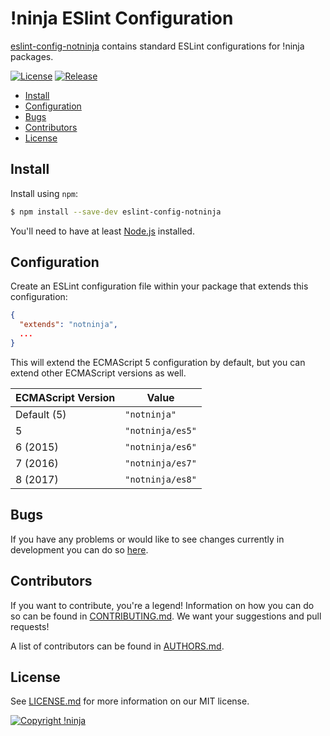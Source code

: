# !ninja ESlint Configuration

[eslint-config-notninja](https://github.com/NotNinja/eslint-config-notninja) contains standard ESLint configurations for
!ninja packages.

[![License](https://img.shields.io/npm/l/eslint-config-notninja.svg?style=flat-square)](https://github.com/NotNinja/eslint-config-notninja/blob/master/LICENSE.md)
[![Release](https://img.shields.io/npm/v/eslint-config-notninja.svg?style=flat-square)](https://www.npmjs.com/package/eslint-config-notninja)

* [Install](#install)
* [Configuration](#configuration)
* [Bugs](#bugs)
* [Contributors](#contributors)
* [License](#license)

## Install

Install using `npm`:

``` bash
$ npm install --save-dev eslint-config-notninja
```

You'll need to have at least [Node.js](https://nodejs.org) installed.

## Configuration

Create an ESLint configuration file within your package that extends this configuration:

``` json
{
  "extends": "notninja",
  ...
}
```

This will extend the ECMAScript 5 configuration by default, but you can extend other ECMAScript versions as well.

| ECMAScript Version | Value            |
| ------------------ | ---------------- |
| Default (5)        | `"notninja"`     |
| 5                  | `"notninja/es5"` |
| 6 (2015)           | `"notninja/es6"` |
| 7 (2016)           | `"notninja/es7"` |
| 8 (2017)           | `"notninja/es8"` |

## Bugs

If you have any problems or would like to see changes currently in development you can do so
[here](https://github.com/NotNinja/eslint-config-notninja/issues).

## Contributors

If you want to contribute, you're a legend! Information on how you can do so can be found in
[CONTRIBUTING.md](https://github.com/NotNinja/eslint-config-notninja/blob/master/CONTRIBUTING.md). We want your
suggestions and pull requests!

A list of contributors can be found in
[AUTHORS.md](https://github.com/NotNinja/eslint-config-notninja/blob/master/AUTHORS.md).

## License

See [LICENSE.md](https://github.com/NotNinja/eslint-config-notninja/raw/master/LICENSE.md) for more information on our
MIT license.

[![Copyright !ninja](https://cdn.rawgit.com/NotNinja/branding/master/assets/copyright/base/not-ninja-copyright-186x25.png)](https://not.ninja)
